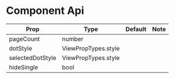# <PagerDotIndicator /> Component Api


| Prop | Type | Default | Note |
| --- | --- | --- | --- |
| pageCount | number |  |  |
| dotStyle | ViewPropTypes.style |  |  |
| selectedDotStyle | ViewPropTypes.style |  |  |
| hideSingle | bool |  |  |
